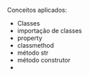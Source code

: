 Conceitos aplicados:
- Classes
- importação de classes
- property
- classmethod
- método str
- método construtor
- 
  
